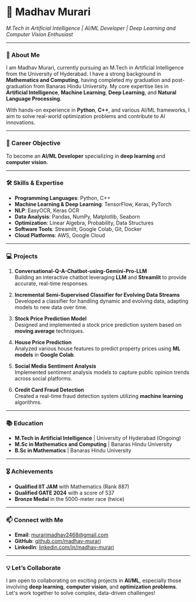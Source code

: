 # 💼 Madhav Murari  
*M.Tech in Artificial Intelligence | AI/ML Developer | Deep Learning and Computer Vision Enthusiast*

---

### 👋 About Me  
I am Madhav Murari, currently pursuing an M.Tech in Artificial Intelligence from the University of Hyderabad. I have a strong background in **Mathematics and Computing**, having completed my graduation and post-graduation from Banaras Hindu University. My core expertise lies in **Artificial Intelligence**, **Machine Learning**, **Deep Learning**, and **Natural Language Processing**.

With hands-on experience in **Python**, **C++**, and various AI/ML frameworks, I aim to solve real-world optimization problems and contribute to AI innovations.

---

### 🎯 Career Objective  
To become an **AI/ML Developer** specializing in **deep learning** and **computer vision**.

---

### 🛠 Skills & Expertise  
- **Programming Languages**: Python, C++
- **Machine Learning & Deep Learning**: TensorFlow, Keras, PyTorch
- **NLP**: EasyOCR, Keras OCR
- **Data Analysis**: Pandas, NumPy, Matplotlib, Seaborn
- **Optimization**: Linear Algebra, Probability, Data Structures
- **Software Tools**: Streamlit, Google Colab, Git, Docker
- **Cloud Platforms**: AWS, Google Cloud

---

### 💻 Projects  
1. **Conversational-Q-A-Chatbot-using-Gemini-Pro-LLM**  
   Building an interactive chatbot leveraging **LLM** and **Streamlit** to provide accurate, real-time responses.

2. **Incremental Semi-Supervised Classifier for Evolving Data Streams**  
   Developed a classifier for handling dynamic and evolving data, adapting models to new data over time.

3. **Stock Price Prediction Model**  
   Designed and implemented a stock price prediction system based on **moving average** techniques.

4. **House Price Prediction**  
   Analyzed various house features to predict property prices using **ML models** in **Google Colab**.

5. **Social Media Sentiment Analysis**  
   Implemented sentiment analysis models to capture public opinion trends across social platforms.

6. **Credit Card Fraud Detection**  
   Created a real-time fraud detection system utilizing **machine learning** algorithms.

---

### 📚 Education  
- **M.Tech in Artificial Intelligence** | University of Hyderabad (Ongoing)
- **M.Sc in Mathematics and Computing** | Banaras Hindu University
- **B.Sc in Mathematics** | Banaras Hindu University

---

### 🎖 Achievements  
- **Qualified IIT JAM** with Mathematics (Rank 887)
- **Qualified GATE 2024** with a score of 537
- **Bronze Medal** in the 5000-meter race (twice)

---

### 📫 Connect with Me  
- **Email**: murarimadhav2468@gmail.com  
- **GitHub**: [github.com/madhav-murari](https://github.com/Madhavmurari)   
- **LinkedIn**: [linkedin.com/in/madhav-murari](https://linkedin.com/in/madhav-murari)

---

### 💡 Let’s Collaborate  
I am open to collaborating on exciting projects in **AI/ML**, especially those involving **deep learning**, **computer vision**, and **optimization problems**. Let's work together to solve complex, data-driven challenges!

